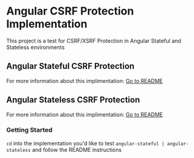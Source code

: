 # Angular CSRF Protection Implementation

This project is a test for CSRF/XSRF Protection in Angular Stateful and Stateless environments

## Angular Stateful CSRF Protection 
For more information about this implimentation: [Go to README](./angular-stateful/README.md)

## Angular Stateless CSRF Protection 
For more information about this implimentation: [Go to README](./angular-stateless/README.md)

### Getting Started
`cd` into the implementation you'd like to test `angular-stateful | angular-stateless` and follow the README instructions